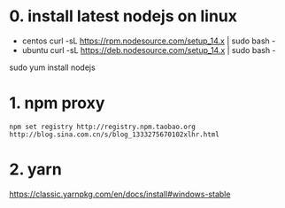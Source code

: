 # 0. install latest nodejs on linux
- centos 
curl -sL https://rpm.nodesource.com/setup_14.x | sudo bash -
- ubuntu
curl -sL https://deb.nodesource.com/setup_14.x | sudo bash -

sudo yum install nodejs
# 1. npm proxy
```
npm set registry http://registry.npm.taobao.org
http://blog.sina.com.cn/s/blog_1333275670102xlhr.html
```
# 2. yarn
https://classic.yarnpkg.com/en/docs/install#windows-stable
